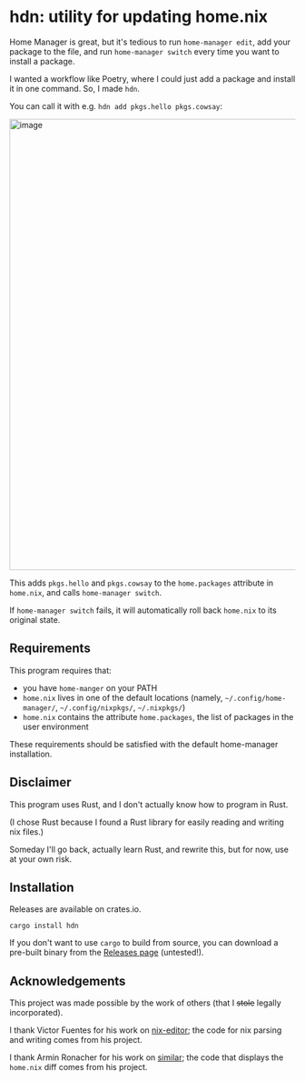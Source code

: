 # hdn: utility for updating home.nix
Home Manager is great,
but it's tedious to run `home-manager edit`,
add your package to the file,
and run `home-manager switch`
every time you want to install a package.

I wanted a workflow like Poetry,
where I could just add a package and install it in one command.
So, I made `hdn`.

You can call it with e.g. `hdn add pkgs.hello pkgs.cowsay`:

<img width="794" alt="image" src="https://github.com/seasonedfish/hdn/assets/29507110/0a6fa19b-34c0-4246-9d4e-41b114927d13">

This adds `pkgs.hello` and `pkgs.cowsay` to the `home.packages` attribute in `home.nix`, and calls `home-manager switch`.

If `home-manager switch` fails, it will automatically roll back `home.nix` to its original state. 

## Requirements
This program requires that:
- you have `home-manger` on your PATH
- `home.nix` lives in one of the default locations (namely, `~/.config/home-manager/`, `~/.config/nixpkgs/`, `~/.nixpkgs/`)
- `home.nix` contains the attribute `home.packages`, the list of packages in the user environment

These requirements should be satisfied with the default home-manager installation.

## Disclaimer
This program uses Rust, and I don't actually know how to program in Rust.

(I chose Rust because I found a Rust library for easily reading and writing nix files.)

Someday I'll go back, actually learn Rust, and rewrite this, but for now, use at your own risk.

## Installation
Releases are available on crates.io.
```shell
cargo install hdn
```

If you don't want to use `cargo` to build from source,
you can download a pre-built binary from the [Releases page](https://github.com/seasonedfish/hdn/releases) (untested!).

## Acknowledgements
This project was made possible by the work of others (that I ~~stole~~ legally incorporated).

I thank Victor Fuentes for his work on [nix-editor](https://github.com/vlinkz/nix-editor);
the code for nix parsing and writing comes from his project.

I thank Armin Ronacher for his work on [similar](https://github.com/mitsuhiko/similar);
the code that displays the `home.nix` diff comes from his project.
